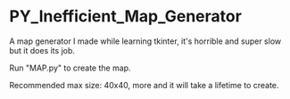 # PY_Inefficient_Map_Generator
A map generator I made while learning tkinter, it's horrible and super slow but it does its job. 

Run "MAP.py" to create the map.

Recommended max size: 40x40, more and it will take a lifetime to create.
